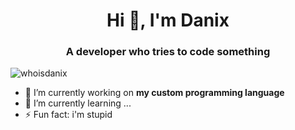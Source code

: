 <h1 align="center">Hi 👋, I'm Danix</h1>
<h3 align="center">A developer who tries to code something</h3>

<p align="left"> <img src="https://komarev.com/ghpvc/?username=whoisdanix&label=Profile%20views&color=0e75b6&style=flat" alt="whoisdanix" /> </p>

- 🔭 I’m currently working on **my custom programming language**
- 🌱 I’m currently learning ...
- ⚡ Fun fact: i'm stupid
